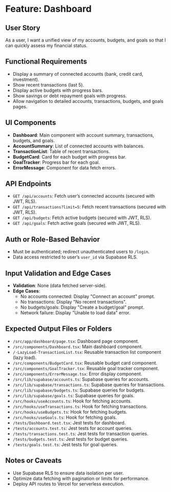 # Feature: Dashboard

## User Story
As a user, I want a unified view of my accounts, budgets, and goals so that I can quickly assess my financial status.

## Functional Requirements
- Display a summary of connected accounts (bank, credit card, investment).
- Show recent transactions (last 5).
- Display active budgets with progress bars.
- Show savings or debt repayment goals with progress.
- Allow navigation to detailed accounts, transactions, budgets, and goals pages.

## UI Components
- **Dashboard**: Main component with account summary, transactions, budgets, and goals.
- **AccountSummary**: List of connected accounts with balances.
- **TransactionList**: Table of recent transactions.
- **BudgetCard**: Card for each budget with progress bar.
- **GoalTracker**: Progress bar for each goal.
- **ErrorMessage**: Component for data fetch errors.

## API Endpoints
- `GET /api/accounts`: Fetch user’s connected accounts (secured with JWT, RLS).
- `GET /api/transactions?limit=5`: Fetch recent transactions (secured with JWT, RLS).
- `GET /api/budgets`: Fetch active budgets (secured with JWT, RLS).
- `GET /api/goals`: Fetch active goals (secured with JWT, RLS).

## Auth or Role-Based Behavior
- Must be authenticated; redirect unauthenticated users to `/login`.
- Data access restricted to user’s `user_id` via Supabase RLS.

## Input Validation and Edge Cases
- **Validation**: None (data fetched server-side).
- **Edge Cases**:
  - No accounts connected: Display "Connect an account" prompt.
  - No transactions: Display "No recent transactions".
  - No budgets/goals: Display "Create a budget/goal" prompt.
  - Network failure: Display "Unable to load data" error.

## Expected Output Files or Folders
- `/src/app/dashboard/page.tsx`: Dashboard page component.
- `/src/components/Dashboard.tsx`: Main dashboard component.
- `/-LazyLoad-TransactionList.tsx`: Reusable transaction list component (lazy load).
- `/src/components/BudgetCard.tsx`: Reusable budget card component.
- `/src/components/GoalTracker.tsx`: Reusable goal tracker component.
- `/src/components/ErrorMessage.tsx`: Error display component.
- `/src/lib/supabase/accounts.ts`: Supabase queries for accounts.
- `/src/lib/supabase/transactions.ts`: Supabase queries for transactions.
- `/src/lib/supabase/budgets.ts`: Supabase queries for budgets.
- `/src/lib/supabase/goals.ts`: Supabase queries for goals.
- `/src/hooks/useAccounts.ts`: Hook for fetching accounts.
- `/src/hooks/useTransactions.ts`: Hook for fetching transactions.
- `/src/hooks/useBudgets.ts`: Hook for fetching budgets.
- `/src/hooks/useGoals.ts`: Hook for fetching goals.
- `/tests/Dashboard.test.tsx`: Jest tests for dashboard.
- `/tests/accounts.test.ts`: Jest tests for account queries.
- `/tests/transactions.test.ts`: Jest tests for transaction queries.
- `/tests/budgets.test.ts`: Jest tests for budget queries.
- `/tests/goals.test.ts`: Jest tests for goal queries.

## Notes or Caveats
- Use Supabase RLS to ensure data isolation per user.
- Optimize data fetching with pagination or limits for performance.
- Deploy API routes to Vercel for serverless execution.
